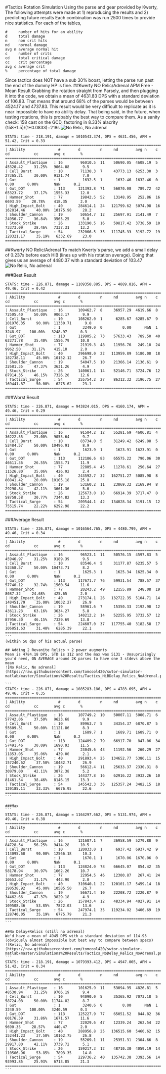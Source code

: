 #Tactics Rotation Simulation
Using the parse and gear provided by Kwerty, The following attempts were made at 1) reproducing the results and 2) predicting future results
Each combination was run 2500 times to provide nice statistics. For each of the tables, 
```
#     number of hits for an ability
d     total damage
n     non crit hits
nd    normal damage
avg n average normal hit
c     number of crits
cd    total critical damage
cc    crit percentage
avg c average crit
%     percentage of total damage
```
Since tactics does NOT have a sub 30% boost, letting the parse run past the end of the dummy HP is fine.
##Kwerty NO Relic/Adrenal APM Free - Mean Result
Grabbing the rotation straight from Parsely, and then plugging it into the code, we obtain a mean of 4631.83 DPS with a standard deviation of 106.83. 
That means that around 68% of the parses would be between 4524.17 and 4737.83.
This result would be very difficult to replicate as it is near impossible to have no ability delay. That being said, in the future, when testing rotations, this is probably the best way to compare them.
As a sanity check: 158 cast on the GCD, factoring in 8.33% alacrity (158*1.5)/(1+0.0833)=218s
![No Relic, No adrenal](https://raw.githubusercontent.com/tomcool420/swtor-simulator-matlab/master/Simulations%20Results/Tactics_NoDelay_NoRelics_Adrenal.png)
```
STATS: time - 218.191, damage = 1010543.374, DPS = 4631.456, APM =  51.42, Crit = 0.33
===============================================================================================================
| Ability               #        d         n     nd        avg n    c    cd           cc       avg c       %
===============================================================================================================
| Assault_Plastique   : 16        96010.5  11    50690.05  4608.19  5    45320.42     31.25%   9064.08      9.5
| Cell_Burst          : 10        71138.3  7     43773.13  6253.30  3    27365.21     30.00%   9121.74      7.0
| Gut                 : 1          1632.5  1      1632.46  1632.46  0        0.00      0.00%       NaN      0.2
| Gut_DOT             : 113      121393.8  71    56070.08   789.72  42   65323.72     37.17%   1555.33     12.0
| Hammer_Shot         : 77        19842.5  52    13148.95   252.86  16    6693.59     20.78%    418.35      2.0
| High_Impact_Bolt    : 40       284614.1  24   121799.62  5074.98  16  162814.46     40.00%  10175.90     28.2
| Shoulder_Cannon     : 19        50654.7  12    25697.91  2141.49  7    24956.77     36.84%   3565.25      5.0
| Stock_Strike        : 26       133190.5  16    59817.42  3738.59  10   73373.09     38.46%   7337.31     13.2
| Tactical_Surge      : 54       232066.5  35   111745.33  3192.72  19  120321.17     35.19%   6332.69     23.0
===============================================================================================================
```

##Kwerty NO Relic/Adrenal 
To match Kwerty's parse, we add a small delay of 0.237s before each HiB (lines up with his rotation average).
Doing that gives us an average of 4480.37 with a standard deviation of 103.47
![No Relic, No adrenal](https://raw.githubusercontent.com/tomcool420/swtor-simulator-matlab/master/Simulations%20Results/Tactics_HiBDelay_NoRelics_Adrenal.png)

###Best Result
```
STATS: time - 226.871, damage = 1109358.885, DPS = 4889.816, APM =  49.46, Crit = 0.42
===============================================================================================================
| Ability               #        d         n     nd        avg n    c    cd           cc       avg c       %
===============================================================================================================
| Assault_Plastique   : 16       109462.7  8     36957.29  4619.66  8    72505.40     50.00%   9063.17      9.9
| Cell_Burst          : 10       108262.0  1      6285.67  6285.67  9   101976.35     90.00%  11330.71      9.8
| Gut                 : 1          3249.0  0         0.00      NaN  1     3248.97    100.00%   3248.97      0.3
| Gut_DOT             : 113      119905.2  73    57633.43   789.50  40   62271.78     35.40%   1556.79     10.8
| Hammer_Shot         : 77        21919.3  48    11956.76   249.10  24    9962.50     31.17%    415.10      2.0
| High_Impact_Bolt    : 40       296698.0  22   113959.89  5180.00  18  182738.11     45.00%  10152.12     26.7
| Shoulder_Cannon     : 19        54047.5  10    21366.14  2136.61  9    32681.35     47.37%   3631.26      4.9
| Stock_Strike        : 26       140061.1  14    52146.71  3724.76  12   87914.35     46.15%   7326.20     12.6
| Tactical_Surge      : 54       255754.2  27    86312.32  3196.75  27  169441.87     50.00%   6275.62     23.1
===============================================================================================================
```

###Worst Result
```
STATS: time - 226.871, damage = 943824.015, DPS = 4160.174, APM =  49.46, Crit = 0.29
===============================================================================================================
| Ability               #        d         n     nd        avg n    c    cd           cc       avg c       %
===============================================================================================================
| Assault_Plastique   : 16        91504.2  12    55281.69  4606.81  4    36222.55     25.00%   9055.64      9.7
| Cell_Burst          : 10        83734.0  5     31249.42  6249.88  5    52484.57     50.00%  10496.91      8.9
| Gut                 : 1          1623.9  1      1623.91  1623.91  0        0.00      0.00%       NaN      0.2
| Gut_DOT             : 113      112186.6  83    65575.22   790.06  30   46611.36     26.55%   1553.71     11.9
| Hammer_Shot         : 77        22805.4  45    11278.61   250.64  27   11526.80     35.06%    426.92      2.4
| High_Impact_Bolt    : 40       243592.7  32   162751.27  5085.98  8    80841.42     20.00%  10105.18     25.8
| Shoulder_Cannon     : 19        53160.2  11    23869.32  2169.94  8    29290.84     42.11%   3661.36      5.6
| Stock_Strike        : 26       125673.0  18    66914.39  3717.47  8    58758.58     30.77%   7344.82     13.3
| Tactical_Surge      : 54       209544.1  42   134028.34  3191.15  12   75515.74     22.22%   6292.98     22.2
===============================================================================================================
```

###Average Result
````
STATS: time - 226.871, damage = 1016564.765, DPS = 4480.799, APM =  49.46, Crit = 0.34
===============================================================================================================
| Ability               #        d         n     nd        avg n    c    cd           cc       avg c       %
===============================================================================================================
| Assault_Plastique   : 16        96523.1  11    50576.15  4597.83  5    45946.97     31.25%   9189.39      9.5
| Cell_Burst          : 10        83546.4  5     31177.87  6235.57  5    52368.57     50.00%  10473.71      8.2
| Gut                 : 1          1625.3  1      1625.34  1625.34  0        0.00      0.00%       NaN      0.2
| Gut_DOT             : 113      117671.7  76    59931.54   788.57  37   57740.12     32.74%   1560.54     11.6
| Hammer_Shot         : 77        20243.2  49    12155.89   248.08  19    8087.32     24.68%    425.65      2.0
| High_Impact_Bolt    : 40       273174.1  26   132722.35  5104.71  14  140451.79     35.00%  10032.27     26.9
| Shoulder_Cannon     : 19        58961.6  7     15350.33  2192.90  12   43611.23     63.16%   3634.27      5.8
| Stock_Strike        : 26       140212.2  14    52255.95  3732.57  12   87956.30     46.15%   7329.69     13.8
| Tactical_Surge      : 54       224607.0  37   117755.40  3182.58  17  106851.63     31.48%   6285.39     22.1
===============================================================================================================
```
(within 50 dps of his actual parse)

## Adding 2 Revanite Relics + 2 power augments 
Mean is 4784.18 DPS, STD is 112 and the max was 5131 - Unsuprisingly you'd need, ON AVERAGE around 2K parses to have one 3 stdevs above the mean
![No Relic, No adrenal](https://raw.githubusercontent.com/tomcool420/swtor-simulator-matlab/master/Simulations%20Results/Tactics_HiBDelay_Relics_NoAdrenal.png)

```
STATS: time - 226.871, damage = 1085283.186, DPS = 4783.695, APM =  49.46, Crit = 0.35
===============================================================================================================
| Ability               #        d         n     nd        avg n    c    cd           cc       avg c       %
===============================================================================================================
| Assault_Plastique   : 16       107749.2  10    50007.11  5000.71  6    57742.06     37.50%   9623.68      9.9
| Cell_Burst          : 10        89963.7  5     34354.37  6870.87  5    55609.31     50.00%  11121.86      8.3
| Gut                 : 1          1689.7  1      1689.71  1689.71  0        0.00      0.00%       NaN      0.2
| Gut_DOT             : 113      124409.2  79    66917.70   847.06  34   57491.46     30.09%   1690.93     11.5
| Hammer_Shot         : 77        23045.6  43    11192.56   260.29  27   11853.05     35.06%    439.00      2.1
| High_Impact_Bolt    : 40       291893.4  25   134652.77  5386.11  15  157240.62     37.50%  10482.71     26.9
| Shoulder_Cannon     : 19        56612.4  11    25633.37  2330.31  8    30979.00     42.11%   3872.38      5.2
| Stock_Strike        : 26       144377.8  16    62916.22  3932.26  10   81461.54     38.46%   8146.15     13.3
| Tactical_Surge      : 54       245542.3  36   125357.24  3482.15  18  120185.11     33.33%   6676.95     22.6
===============================================================================================================
```

###Max
```
STATS: time - 226.871, damage = 1164297.662, DPS = 5131.974, APM =  49.46, Crit = 0.38
===============================================================================================================
| Ability               #        d         n     nd        avg n    c    cd           cc       avg c       %
===============================================================================================================
| Assault_Plastique   : 16       121687.1  7     36958.59  5279.80  9    84728.54     56.25%   9414.28     10.5
| Cell_Burst          : 10       120033.0  1      6937.42  6937.42  9   113095.60     90.00%  12566.18     10.3
| Gut                 : 1          1670.1  1      1670.06  1670.06  0        0.00      0.00%       NaN      0.1
| Gut_DOT             : 113      124824.0  78    66645.07   854.42  35   58178.94     30.97%   1662.26     10.7
| Hammer_Shot         : 77        22954.5  46    12300.87   267.41  24   10653.62     31.17%    443.90      2.0
| High_Impact_Bolt    : 40       310640.1  22   120101.17  5459.14  18  190538.92     45.00%  10585.50     26.7
| Shoulder_Cannon     : 19        56671.4  10    22208.72  2220.87  9    34462.66     47.37%   3829.18      4.9
| Stock_Strike        : 26       157843.4  12    48334.94  4027.91  14  109508.46     53.85%   7822.03     13.6
| Tactical_Surge      : 54       247974.1  35   119234.02  3406.69  19  128740.05     35.19%   6775.79     21.3
===============================================================================================================
```

##No Delay+Relics (still no adrenal)
We'd have a mean of 4945 DPS with a standard deviation of 114.93 (obviously almost impossible but best way to compare between specs)
![Relic, No adrenal](https://raw.githubusercontent.com/tomcool420/swtor-simulator-matlab/master/Simulations%20Results/Tactics_NoDelay_Relics_NoAdrenal.png)
```
STATS: time - 218.191, damage = 1079393.412, DPS = 4947.005, APM =  51.42, Crit = 0.34
===============================================================================================================
| Ability               #        d         n     nd        avg n    c    cd           cc       avg c       %
===============================================================================================================
| Assault_Plastique   : 16       101625.9  11    53094.95  4826.81  5    48530.94     31.25%   9706.19      9.4
| Cell_Burst          : 10        94090.0  5     35365.92  7073.18  5    58724.08     50.00%  11744.82      8.7
| Gut                 : 1          3240.6  0         0.00      NaN  1     3240.59    100.00%   3240.59      0.3
| Gut_DOT             : 113      125227.9  77    65051.52   844.82  36   60176.39     31.86%   1671.57     11.6
| Hammer_Shot         : 77        22029.6  47    12339.24   262.54  22    9690.35     28.57%    440.47      2.0
| High_Impact_Bolt    : 40       288956.8  25   136515.60  5460.62  15  152441.23     37.50%  10162.75     26.8
| Shoulder_Cannon     : 19        55269.1  11    25351.31  2304.66  8    29917.80     42.11%   3739.72      5.1
| Stock_Strike        : 26       159217.3  12    48710.30  4059.19  14  110506.96     53.85%   7893.35     14.8
| Tactical_Surge      : 54       229736.2  40   135742.38  3393.56  14   93993.85     25.93%   6713.85     21.3
===============================================================================================================
```
